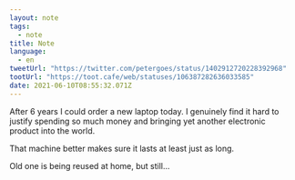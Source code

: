 ```yaml
---
layout: note
tags:
  - note
title: Note
language:
  - en
tweetUrl: "https://twitter.com/petergoes/status/1402912720228392968"
tootUrl: "https://toot.cafe/web/statuses/106387282636033585"
date: 2021-06-10T08:55:32.071Z
---
```

After 6 years I could order a new laptop today. I genuinely find it hard to justify spending so much money and bringing yet another electronic product into the world. 

That machine better makes sure it lasts at least just as long.

Old one is being reused at home, but still...